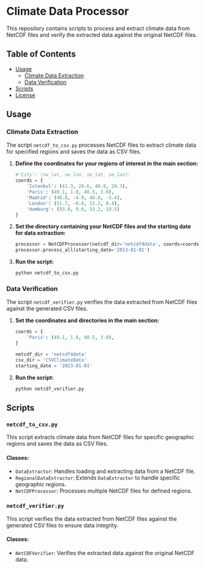 # Climate Data Processor

This repository contains scripts to process and extract climate data from NetCDF files and verify the extracted data against the original NetCDF files.

## Table of Contents

- [Usage](#usage)
  - [Climate Data Extraction](#climate-data-extraction)
  - [Data Verification](#data-verification)
- [Scripts](#scripts)
- [License](#license)

## Usage

### Climate Data Extraction

The script `netcdf_to_csv.py` processes NetCDF files to extract climate data for specified regions and saves the data as CSV files.

1. **Define the coordinates for your regions of interest in the main section:**

   ```python
   #'City': (nw_lat, nw_lon, se_lat, se_lon):
   coords = {
       'Istanbul': (41.3, 28.6, 40.8, 29.3),
       'Paris': (49.1, 1.8, 48.5, 3.0),
       'Madrid': (40.8, -4.0, 40.0, -3.4),
       'London': (51.7, -0.6, 51.2, 0.4),
       'Hamburg': (53.8, 9.6, 53.2, 10.5)
   }
   ```

2. **Set the directory containing your NetCDF files and the starting date for data extraction:**

   ```python
   processor = NetCDFProcessor(netcdf_dir='netcdf4data', coords=coords)
   processor.process_all(starting_date='2013-01-01')
   ```

3. **Run the script:**
   ```sh
   python netcdf_to_csv.py
   ```

### Data Verification

The script `netcdf_verifier.py` verifies the data extracted from NetCDF files against the generated CSV files.

1. **Set the coordinates and directories in the main section:**

   ```python
   coords = {
       'Paris': (49.1, 1.8, 48.5, 3.0),
   }

   netcdf_dir = 'netcdf4data'
   csv_dir = 'CSVClimateData'
   starting_date = '2013-01-01'
   ```

2. **Run the script:**
   ```sh
   python netcdf_verifier.py
   ```

## Scripts

### `netcdf_to_csv.py`

This script extracts climate data from NetCDF files for specific geographic regions and saves the data as CSV files.

#### Classes:

- `DataExtractor`: Handles loading and extracting data from a NetCDF file.
- `RegionalDataExtractor`: Extends `DataExtractor` to handle specific geographic regions.
- `NetCDFProcessor`: Processes multiple NetCDF files for defined regions.

### `netcdf_verifier.py`

This script verifies the data extracted from NetCDF files against the generated CSV files to ensure data integrity.

#### Classes:

- `NetCDFVerifier`: Verifies the extracted data against the original NetCDF data.
